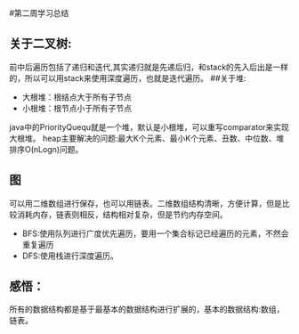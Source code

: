 #第二周学习总结

## 关于二叉树:
前中后遍历包括了递归和迭代,其实递归就是先递后归，和stack的先入后出是一样的，所以可以用stack来使用深度遍历，也就是迭代遍历。
##关于堆:
- 大根堆：根结点大于所有子节点
- 小根堆：根节点小于所有子节点

java中的PriorityQuequ就是一个堆，默认是小根堆，可以重写comparator来实现大根堆。
heap主要解决的问题:最大K个元素、最小K个元素、丑数、中位数、堆排序O(nLogn)问题。

## 图
可以用二维数组进行保存，也可以用链表。二维数组结构清晰，方便计算，但是比较消耗内存，链表则相反，结构相对复杂，但是节约内存空间。
- BFS:使用队列进行广度优先遍历，要用一个集合标记已经遍历的元素，不然会重复遍历
- DFS:使用栈进行深度遍历。

## 感悟：
所有的数据结构都是基于最基本的数据结构进行扩展的，基本的数据结构:数组，链表。

